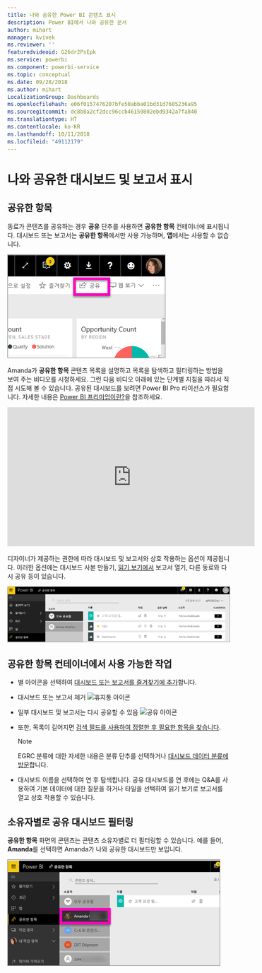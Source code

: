 ```yaml
---
title: 나와 공유한 Power BI 콘텐츠 표시
description: Power BI에서 나와 공유한 문서
author: mihart
manager: kvivek
ms.reviewer: ''
featuredvideoid: G26dr2PsEpk
ms.service: powerbi
ms.component: powerbi-service
ms.topic: conceptual
ms.date: 09/28/2018
ms.author: mihart
LocalizationGroup: Dashboards
ms.openlocfilehash: e06f0157476207bfe50abba01bd31d7605236a95
ms.sourcegitcommit: dc8b8a2cf2dcc96ccb46159802ebd9342a7fa840
ms.translationtype: HT
ms.contentlocale: ko-KR
ms.lasthandoff: 10/11/2018
ms.locfileid: "49112179"
---
```

# <a name="display-the-dashboards-and-reports-that-have-been-shared-with-me"></a>나와 공유한 대시보드 및 보고서 표시
## <a name="shared-with-me"></a>공유한 항목

동료가 콘텐츠를 공유하는 경우 **공유** 단추를 사용하면 **공유한 항목** 컨테이너에 표시됩니다. 대시보드 또는 보고서는 **공유한 항목**에서만 사용 가능하며, **앱**에서는 사용할 수 없습니다.

![공유 아이콘](./media/end-user-shared-with-me/power-bi-share-dash.png)

Amanda가 **공유한 항목** 콘텐츠 목록을 설명하고 목록을 탐색하고 필터링하는 방법을 보여 주는 비디오를 시청하세요. 그런 다음 비디오 아래에 있는 단계별 지침을 따라서 직접 시도해 볼 수 있습니다. 공유된 대시보드를 보려면 Power BI Pro 라이선스가 필요합니다. 자세한 내용은 [Power BI 프리미엄이란?](../service-premium.md)을 참조하세요.

<iframe width="560" height="315" src="https://www.youtube.com/embed/G26dr2PsEpk" frameborder="0" allowfullscreen></iframe>

디자이너가 제공하는 권한에 따라 대시보드 및 보고서와 상호 작용하는 옵션이 제공됩니다. 이러한 옵션에는 대시보드 사본 만들기, [읽기 보기에서](end-user-reading-view.md) 보고서 열기, 다른 동료와 다시 공유 등이 있습니다.

![공유한 항목 컨테이너](./media/end-user-shared-with-me/power-bi-container.png)

## <a name="actions-available-from-the-shared-with-me-container"></a>**공유한 항목** 컨테이너에서 사용 가능한 작업
* 별 아이콘을 선택하여 [대시보드 또는 보고서를 즐겨찾기에 추가](end-user-favorite.md)합니다.
* 대시보드 또는 보고서 제거  ![휴지통 아이콘](./media/end-user-shared-with-me/power-bi-delete-icon.png)
* 일부 대시보드 및 보고서는 다시 공유할 수 있음  ![공유 아이콘](./media/end-user-shared-with-me/power-bi-share-icon-new.png)
* 또한, 목록이 길어지면 [검색 필드를 사용하여 정렬한 후 필요한 항목을 찾습니다](end-user-search-sort.md).
  
  > [!NOTE]
  > EGRC 분류에 대한 자세한 내용은 분류 단추를 선택하거나 [대시보드 데이터 분류에 방문](../service-data-classification.md)합니다.
  > 
  > 
* 대시보드 이름을 선택하여 연 후 탐색합니다. 공유 대시보드를 연 후에는 Q&A를 사용하여 기본 데이터에 대한 질문을 하거나 타일을 선택하여 읽기 보기로 보고서를 열고 상호 작용할 수 있습니다.

## <a name="filter-shared-dashboards-by-owner"></a>소유자별로 공유 대시보드 필터링
**공유한 항목** 화면의 콘텐츠는 콘텐츠 소유자별로 더 필터링할 수 있습니다. 예를 들어, **Amanda**를 선택하면 Amanda가 나와 공유한 대시보드만 보입니다.

![소유자에 의해 필터링된 대시보드](./media/end-user-shared-with-me/power-bi-owner-new.png)